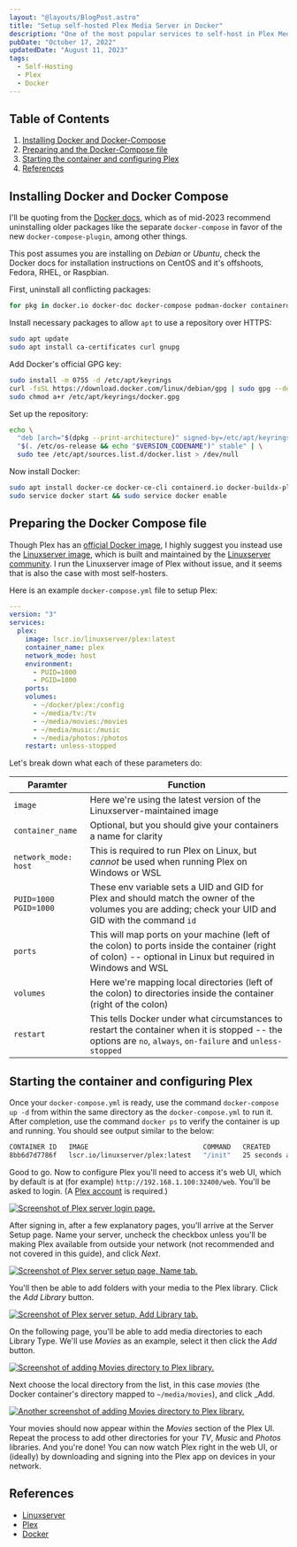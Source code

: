 ```yaml
---
layout: "@layouts/BlogPost.astro"
title: "Setup self-hosted Plex Media Server in Docker"
description: "One of the most popular services to self-host in Plex Media Server, which serves your personal media library with a nice Netflix-like UI. Though you can install and run it bare-metal, the most common and easiest way is in a Docker container. Here's how."
pubDate: "October 17, 2022"
updatedDate: "August 11, 2023"
tags:
  - Self-Hosting
  - Plex
  - Docker
---
```


## Table of Contents

1. [Installing Docker and Docker-Compose](#install)
2. [Preparing and the Docker-Compose file](#compose)
3. [Starting the container and configuring Plex](#config)
4. [References](#ref)

<div id='install'/>

## Installing Docker and Docker Compose

I'll be quoting from the <a href="https://docs.docker.com/engine/install" target="_blank">Docker docs</a>, which as of mid-2023 recommend uninstalling older packages like the separate <code>docker-compose</code> in favor of the new <code>docker-compose-plugin</code>, among other things.

This post assumes you are installing on _Debian_ or _Ubuntu_, check the Docker docs for installation instructions on CentOS and it's offshoots, Fedora, RHEL, or Raspbian.

First, uninstall all conflicting packages:

```bash
for pkg in docker.io docker-doc docker-compose podman-docker containerd runc; do sudo apt remove $pkg; done
```

Install necessary packages to allow `apt` to use a repository over HTTPS:

```bash
sudo apt update
sudo apt install ca-certificates curl gnupg
```

Add Docker's official GPG key:

```bash
sudo install -m 0755 -d /etc/apt/keyrings
curl -fsSL https://download.docker.com/linux/debian/gpg | sudo gpg --dearmor -o /etc/apt/keyrings/docker.gpg
sudo chmod a+r /etc/apt/keyrings/docker.gpg
```

Set up the repository:

```bash
echo \
  "deb [arch="$(dpkg --print-architecture)" signed-by=/etc/apt/keyrings/docker.gpg] https://download.docker.com/linux/debian \
  "$(. /etc/os-release && echo "$VERSION_CODENAME")" stable" | \
  sudo tee /etc/apt/sources.list.d/docker.list > /dev/null
```

Now install Docker:

```bash
sudo apt install docker-ce docker-ce-cli containerd.io docker-buildx-plugin docker-compose-plugin
sudo service docker start && sudo service docker enable
```

<div id='compose'/>

## Preparing the Docker Compose file

Though Plex has an <a href="https://hub.docker.com/r/plexinc/pms-docker" target="_blank">official Docker image</a>, I highly suggest you instead use the <a href="https://hub.docker.com/r/linuxserver/plex" target="_blank">Linuxserver image</a>, which is built and maintained by the <a href="https://www.linuxserver.io" target="_blank">Linuxserver community</a>. I run the Linuxserver image of Plex without issue, and it seems that is also the case with most self-hosters.

Here is an example `docker-compose.yml` file to setup Plex:

```yaml
---
version: "3"
services:
  plex:
    image: lscr.io/linuxserver/plex:latest
    container_name: plex
    network_mode: host
    environment:
      - PUID=1000
      - PGID=1000
    ports:
    volumes:
      - ~/docker/plex:/config
      - ~/media/tv:/tv
      - ~/media/movies:/movies
      - ~/media/music:/music
      - ~/media/photos:/photos
    restart: unless-stopped
```

Let's break down what each of these parameters do:

| Paramter                   | Function                                                                                                                                                    |
| -------------------------- | ----------------------------------------------------------------------------------------------------------------------------------------------------------- |
| `image`                    | Here we're using the latest version of the Linuxserver-maintained image                                                                                     |
| `container_name`           | Optional, but you should give your containers a name for clarity                                                                                            |
| `network_mode: host`       | This is required to run Plex on Linux, but _cannot_ be used when running Plex on Windows or WSL                                                             |
| `PUID=1000`<br>`PGID=1000` | These env variable sets a UID and GID for Plex and should match the owner of the volumes you are adding; check your UID and GID with the command `id`       |
| `ports`                    | This will map ports on your machine (left of the colon) to ports inside the container (right of colon) -- optional in Linux but required in Windows and WSL |
| `volumes`                  | Here we're mapping local directories (left of the colon) to directories inside the container (right of the colon)                                           |
| `restart`                  | This tells Docker under what circumstances to restart the container when it is stopped -- the options are `no`, `always`, `on-failure` and `unless-stopped` |

<div id='config'/>

## Starting the container and configuring Plex

Once your `docker-compose.yml` is ready, use the command `docker-compose up -d` from within the same directory as the `docker-compose.yml` to run it. After completion, use the command `docker ps` to verify the container is up and running. You should see output similar to the below:

```bash
CONTAINER ID   IMAGE                             COMMAND   CREATED          STATUS          PORTS                                                                                      NAMES
8bb6d7d7786f   lscr.io/linuxserver/plex:latest   "/init"   25 seconds ago   Up 24 seconds   1900/udp, 3005/tcp, 8324/tcp, 5353/udp, 32410/udp, 32400/tcp, 32412-32414/udp, 32469/tcp   plex
```

Good to go. Now to configure Plex you'll need to access it's web UI, which by default is at (for example) `http://192.168.1.100:32400/web`. You'll be asked to login. (A <a href="https://www.plex.tv" target="_blank">Plex account</a> is required.)

<a href="/img/blog/plex1.png" target="_blank"><img src="/img/blog/plex1.png" alt="Screenshot of Plex server login page." /></a>

After signing in, after a few explanatory pages, you'll arrive at the Server Setup page. Name your server, uncheck the checkbox unless you'll be making Plex available from outside your network (not recommended and not covered in this guide), and click _Next_.

<a href="/img/blog/plex2.png" target="_blank"><img src="/img/blog/plex2.png" alt="Screenshot of Plex server setup page, Name tab." /></a>

You'll then be able to add folders with your media to the Plex library. Click the _Add Library_ button.

<a href="/img/blog/plex3.png" target="_blank"><img src="/img/blog/plex3.png" alt="Screenshot of Plex server setup, Add Library tab." /></a>

On the following page, you'll be able to add media directories to each Library Type. We'll use _Movies_ as an example, select it then click the _Add_ button.

<a href="/img/blog/plex4.png" target="_blank"><img src="/img/blog/plex4.png" alt="Screenshot of adding Movies directory to Plex library." /></a>

Next choose the local directory from the list, in this case _movies_ (the Docker container's directory mapped to `~/media/movies`), and click \_Add.

<a href="/img/blog/plex5.png" target="_blank"><img src="/img/blog/plex5.png" alt="Another screenshot of adding Movies directory to Plex library." /></a>

Your movies should now appear within the _Movies_ section of the Plex UI. Repeat the process to add other directories for your _TV_, _Music_ and _Photos_ libraries. And you're done! You can now watch Plex right in the web UI, or (ideally) by downloading and signing into the Plex app on devices in your network.

<div id='ref'/>

## References

- <a href="https://linuxserver.io" target="_blank">Linuxserver</a>
- <a href="https://plex.tv" target="_blank">Plex</a>
- <a href="https://docker.com" target="_blank">Docker</a>
